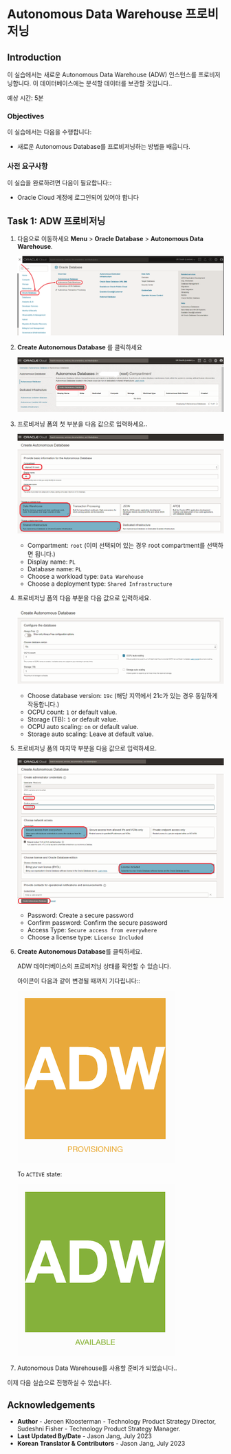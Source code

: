 # Autonomous Data Warehouse 프로비저닝

<!--![Banner](images/banner.png)-->

## Introduction

이 실습에서는 새로운 Autonomous Data Warehouse (ADW) 인스턴스를 프로비저닝합니다. 이 데이터베이스에는 분석할 데이터를 보관할 것입니다..

예상 시간: 5분

### Objectives

이 실습에서는 다음을 수행합니다:

-   새로운 Autonomous Database를 프로비저닝하는 방법을 배웁니다.

### 사전 요구사항

이 실습을 완료하려면 다음이 필요합니다::

- Oracle Cloud 계정에 로그인되어 있어야 합니다

## Task 1: ADW 프로비저닝

1. 다음으로 이동하세요  **Menu** > **Oracle Database** > **Autonomous Data Warehouse**.

   ![ADW Menu](images/adw-menu.png)

2. **Create Autonomous Database** 를 클릭하세요 

   ![ADW Create Button](images/adw-create-button.png)

3. 프로비저닝 폼의 첫 부분을 다음 값으로 입력하세요..

   ![ADW Form 1](images/adw-form-1.png)

      - Compartment: `root` (이미 선택되어 있는 경우 root compartment를 선택하면 됩니다.)
      - Display name: `PL`
      - Database name: `PL`
      - Choose a workload type: `Data Warehouse`
      - Choose a deployment type: `Shared Infrastructure`

4. 프로비저닝 폼의 다음 부분을 다음 값으로 입력하세요.

   ![ADW Form 2](images/adw-form-2.png)

      - Choose database version: `19c` (해당 지역에서 21c가 있는 경우 동일하게 작동합니다.)
      - OCPU count: `1` or default value.
      - Storage (TB): `1` or default value.
      - OCPU auto scaling: `on` or default value.
      - Storage auto scaling: Leave at default value.

5. 프로비저닝 폼의 마지막 부분을 다음 값으로 입력하세요.

   ![ADW Form 3](images/adw-form-3.png)

      - Password: Create a secure password
      - Confirm password: Confirm the secure password
      - Access Type: `Secure access from everywhere`
      - Choose a license type: `License Included`

6. **Create Autonomous Database**를 클릭하세요.

   ADW 데이터베이스의 프로비저닝 상태를 확인할 수 있습니다.

   아이콘이 다음과 같이 변경될 때까지 기다립니다::

   ![AWD Provisioning](images/adw-provisioning-state.png)

   To `ACTIVE` state:

   ![AWD Active](images/adw-active-state.png)

7. Autonomous Data Warehouse를 사용할 준비가 되었습니다..

이제 다음 실습으로 진행하실 수 있습니다.

## Acknowledgements

- **Author** - Jeroen Kloosterman - Technology Product Strategy Director, Sudeshni Fisher - Technology Product Strategy Manager.
- **Last Updated By/Date** - Jason Jang, July 2023
- **Korean Translator & Contributors** - Jason Jang, July 2023
